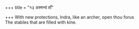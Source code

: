+++
title = "१३ अस्मभ्यं ताँ"

+++
With new protections, Indra, like an archer, open thou forus  
     The stables that are filled with kine.